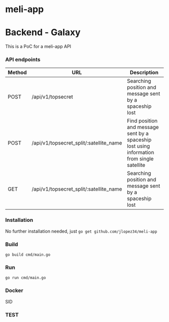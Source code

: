 # meli-app
# Backend - Galaxy
This is a PoC for a meli-app API

### API endpoints


| Method | URL                                                  | Description                                                                                |
|--------|------------------------------------------------------|--------------------------------------------------------------------------------------------|
| POST   | /api/v1/topsecret                                    | Searching position and message sent by a spaceship lost                                    |
| POST   | /api/v1/topsecret_split/:satellite_name              | Find position and message sent by a spaceship lost using information from single satellite |
| GET    | /api/v1/topsecret_split/:satellite_name              | Searching position and message sent by a spaceship lost                                    |


### Installation
No further installation needed, just `go get github.com/jlopez34/meli-app`

### Build
`go build cmd/main.go`

### Run
`go run cmd/main.go`

### Docker
SID


### TEST
